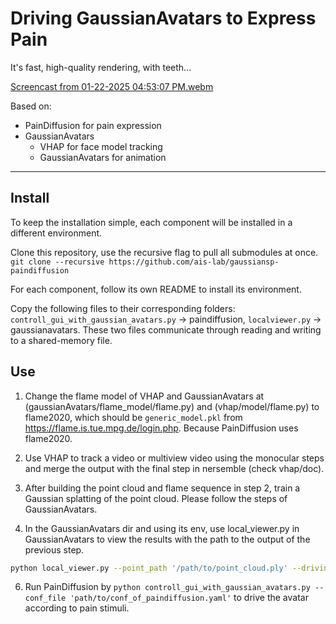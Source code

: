 # Driving GaussianAvatars to Express Pain

It's fast, high-quality rendering, with teeth...

[Screencast from 01-22-2025 04:53:07 PM.webm](https://github.com/user-attachments/assets/22cf0a35-dcb0-4222-bcf2-a45f35d17f37)

Based on:
- PainDiffusion for pain expression
- GaussianAvatars
    - VHAP for face model tracking
    - GaussianAvatars for animation

---

## Install

To keep the installation simple, each component will be installed in a different environment.

Clone this repository, use the recursive flag to pull all submodules at once.
`git clone --recursive https://github.com/ais-lab/gaussiansp-paindiffusion`

For each component, follow its own README to install its environment.
     
Copy the following files to their corresponding folders: `controll_gui_with_gaussian_avatars.py` -> paindiffusion, `localviewer.py` -> gaussianavatars. These two files communicate through reading and writing to a shared-memory file.

## Use

1. Change the flame model of VHAP and GaussianAvatars at (gaussianAvatars/flame_model/flame.py) and (vhap/model/flame.py) to flame2020, which should be `generic_model.pkl` from https://flame.is.tue.mpg.de/login.php. Because PainDiffusion uses flame2020.

2. Use VHAP to track a video or multiview video using the monocular steps and merge the output with the final step in nersemble (check vhap/doc). 

3. After building the point cloud and flame sequence in step 2, train a Gaussian splatting of the point cloud. Please follow the steps of GaussianAvatars. 

4. In the GaussianAvatars dir and using its env, use local_viewer.py in GaussianAvatars to view the results with the path to the output of the previous step.
```bash
python local_viewer.py --point_path '/path/to/point_cloud.ply' --driving_mode
```
6. Run PainDiffusion by `python controll_gui_with_gaussian_avatars.py --conf_file 'path/to/conf_of_paindiffusion.yaml'` to drive the avatar according to pain stimuli.
